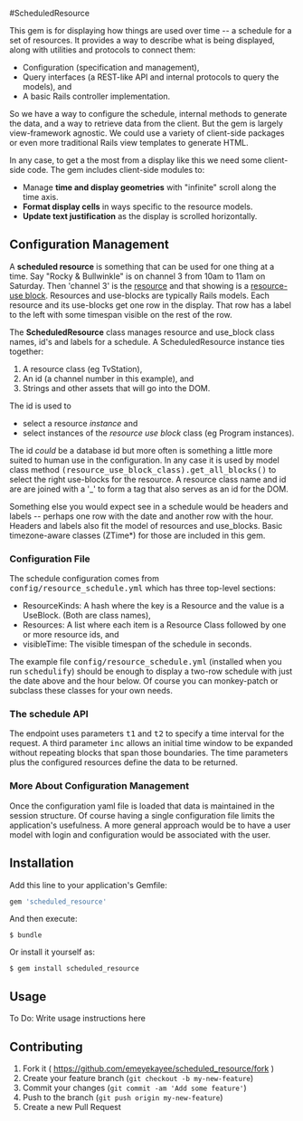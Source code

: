 #ScheduledResource

This gem is for displaying how things are used
over time -- a schedule for a set of resources.  It
provides a way to describe what is being displayed,
along with utilities and protocols to connect them:

 - Configuration (specification and management),
 - Query interfaces (a REST-like API and internal protocols to query the models), and
 - A basic Rails controller implementation.

So we have a way to configure the schedule, internal
methods to generate the data, and a way to retrieve
data from the client.  But the gem is largely
view-framework agnostic.  We could use a variety of
client-side packages or even more traditional Rails
view templates to generate HTML.

In any case, to get a the most from a display like this
we need some client-side code.  The gem includes
client-side modules to:

 - Manage <b>time and display geometries</b> with "infinite" scroll along the time axis.
 - <b>Format display cells</b> in ways specific to the resource models.
 - <b>Update text justification</b> as the display is scrolled horizontally.


## Configuration Management

A **scheduled resource** is something that can be used for one thing at a time.
Say "Rocky & Bullwinkle" is on channel 3 from 10am to 11am on Saturday.  Then
'channel 3' is the <u>resource</u> and that showing is a <u>resource-use block</u>.
Resources and use-blocks are typically Rails models.  Each resource and its use-blocks get one row in the
display.  That row has a label to the left with some
timespan visible on the rest of the row.

The <b>ScheduledResource</b> class manages resource and use_block class names, id's and labels for a schedule.  A ScheduledResource instance ties together:

 1. A resource class (eg TvStation),
 2. An id (a channel number in this example), and
 3. Strings and other assets that will go into the DOM.

The id is used to
  - select a resource <em>instance</em> and
  - select instances of the <em>resource use block</em> class (eg Program instances).

The id <em>could</em> be a database id but more
often is something a little more suited to human use
in the configuration.  In any case it is used by model
class method
<tt>(resource_use_block_class).get_all_blocks()</tt>
to select the right use-blocks for the resource.
A resource class name and id are are joined with
a '_' to form a tag that also serves as an id for the DOM.

Something else you would expect see in a schedule
would be headers and labels -- perhaps one row with
the date and another row with the hour.  Headers and
labels also fit the model of resources and use_blocks.
Basic timezone-aware classes (ZTime*) for those are included in this gem.


### Configuration File

The schedule configuration comes from
<tt>config/resource_schedule.yml</tt> which has
three top-level sections:

- ResourceKinds:  A hash where the key is a Resource and the value is a UseBlock. (Both are class names),
- Resources:  A list where each item is a Resource Class followed by one or more resource ids, and
- visibleTime:  The visible timespan of the schedule in seconds.

The example file <tt>config/resource_schedule.yml</tt>
(installed when you run <tt>schedulify</tt>) should be
enough to display a two-row schedule with just the date
above and the hour below.  Of course you can monkey-patch
or subclass these classes for your own needs.


### The schedule API

The endpoint uses parameters <tt>t1</tt> and
<tt>t2</tt> to specify a time interval for the request.
A third parameter <tt>inc</tt> allows an initial time
window to be expanded without repeating blocks that
span those boundaries.  The time parameters plus the
configured resources define the data to be returned.


### More About Configuration Management

Once the configuration yaml file is loaded that data is
maintained in the session structure.  Of course having
a single configuration file limits the application's
usefulness.  A more general approach would be to
have a user model with login and configuration would
be associated with the user.






## Installation

Add this line to your application's Gemfile:

```ruby
gem 'scheduled_resource'
```

And then execute:

    $ bundle

Or install it yourself as:

    $ gem install scheduled_resource

## Usage

To Do: Write usage instructions here

## Contributing

1. Fork it ( https://github.com/emeyekayee/scheduled_resource/fork )
2. Create your feature branch (`git checkout -b my-new-feature`)
3. Commit your changes (`git commit -am 'Add some feature'`)
4. Push to the branch (`git push origin my-new-feature`)
5. Create a new Pull Request
